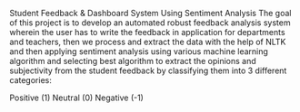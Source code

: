 Student Feedback & Dashboard System Using Sentiment Analysis
The goal of this project is to develop an automated robust feedback analysis system wherein the user has to write the feedback in application for departments and teachers, then we process and extract the data with the help of NLTK and then applying sentiment analysis using various machine learning algorithm and selecting best algorithm to extract the opinions and subjectivity from the student feedback by classifying them into 3 different categories:

Positive (1)
Neutral (0)
Negative (-1)
